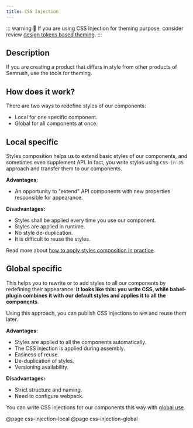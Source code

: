 ```yaml
---
title: CSS Injection
---
```


::: warning
:rotating_light: If you are using CSS Injection for theming purpose, consider review [design tokens based theming](/style/design-tokens/#themes).
:::

## Description

If you are creating a product that differs in style from other products of Semrush, use the tools for theming.

## How does it work?

There are two ways to redefine styles of our components:

- Local for one specific component.
- Global for all components at once.

## Local specific

Styles composition helps us to extend basic styles of our components, and sometimes even supplement API. In fact, you write styles using `CSS-in-JS` approach and transfer them to our components.

**Advantages:**

- An opportunity to "extend" API components with new properties responsible for appearance.

**Disadvantages:**

- Styles shall be applied every time you use our component.
- Styles are applied in runtime.
- No style de-duplication.
- It is difficult to reuse the styles.

Read more about [how to apply styles composition in practice](/style/css-injection/css-injection-local/).

## Global specific

This helps you to rewrite or to add styles to all our components by redefining their appearance. **It looks like this: you write CSS, while babel-plugin combines it with our default styles and applies it to all the components**.

Using this approach, you can publish CSS injections to `NPM` and reuse them later.

**Advantages:**

- Styles are applied to all the components automatically.
- The CSS injection is applied during assembly.
- Easiness of reuse.
- De-duplication of styles.
- Versioning availability.

**Disadvantages:**

- Strict structure and naming.
- Need to configure webpack.

You can write CSS injections for our components this way with [global use](/style/css-injection/css-injection-global/).

@page css-injection-local
@page css-injection-global
